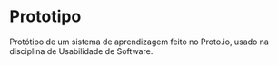 # Prototipo
Protótipo de um sistema de aprendizagem feito no Proto.io, usado na disciplina de Usabilidade de Software.
